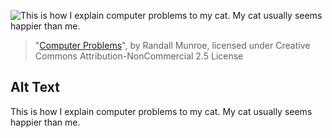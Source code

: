 ![This is how I explain computer problems to my cat. My cat usually seems happier than me.](https://imgs.xkcd.com/comics/computer_problems.png)
> "[Computer Problems](https://xkcd.com/722/)", by Randall Munroe, licensed under Creative Commons Attribution-NonCommercial 2.5 License

## Alt Text
This is how I explain computer problems to my cat. My cat usually seems happier than me.
